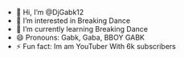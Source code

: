 - 👋 Hi, I’m @DjGabk12
- 👀 I’m interested in Breaking Dance
- 🌱 I’m currently learning Breaking Dance
- 😄 Pronouns: Gabk, Gaba, BBOY GABK
- ⚡ Fun fact: Im am YouTuber With 6k subscribers

<!---
DjGabk12/Gabk is a ✨ special ✨ repository because its `README.md` (this file) appears on your GitHub profile.
You can click the Preview link to take a look at your changes.
--->
